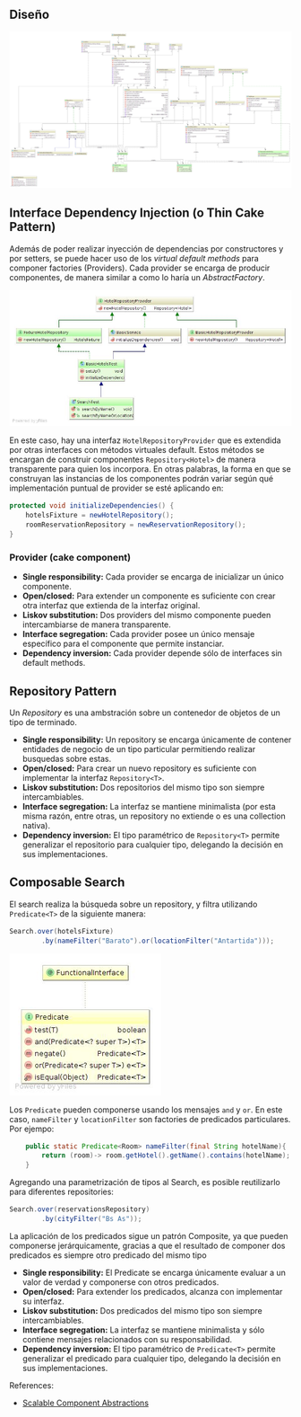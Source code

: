 ## Diseño

   ![Diagrama de clases](/documentation/class_diagram.png)

## Interface Dependency Injection (o Thin Cake Pattern)

Además de poder realizar inyección de dependencias por constructores y por setters, se puede hacer uso de
los *virtual default methods* para componer factories (Providers). Cada provider se encarga de producir componentes,
de manera similar a como lo haría un *AbstractFactory*.

   ![Thin Cake Pattern](/documentation/thin_cake_pattern.jpg)

En este caso, hay una interfaz `HotelRepositoryProvider` que es extendida por otras interfaces con métodos
virtuales default. Estos métodos se encargan de construir componentes `Repository<Hotel>` de manera transparente para
quien los incorpora.
En otras palabras, la forma en que se construyan las instancias de los componentes podrán variar según qué
implementación puntual de provider se esté aplicando en:

```java
protected void initializeDependencies() {
    hotelsFixture = newHotelRepository();
    roomReservationRepository = newReservationRepository();
}
```

### Provider (cake component)

 - **Single responsibility:** Cada provider se encarga de inicializar un único componente.
 - **Open/closed:** Para extender un componente es suficiente con crear otra interfaz que extienda de la interfaz original.
 - **Liskov substitution:** Dos providers del mismo componente pueden intercambiarse de manera transparente.
 - **Interface segregation:** Cada provider posee un único mensaje específico para el componente que permite instanciar.
 - **Dependency inversion:** Cada provider depende sólo de interfaces sin default methods.

## Repository Pattern

Un *Repository* es una ambstración sobre un contenedor de objetos de un tipo de terminado.

 - **Single responsibility:** Un repository se encarga únicamente de contener entidades de negocio de un tipo particular permitiendo realizar busquedas sobre estas.
 - **Open/closed:** Para crear un nuevo repository es suficiente con implementar la interfaz `Repository<T>`.
 - **Liskov substitution:** Dos repositorios del mismo tipo son siempre intercambiables.
 - **Interface segregation:** La interfaz se mantiene minimalista (por esta misma razón, entre otras, un repository no extiende o es una collection nativa).
 - **Dependency inversion:** El tipo paramétrico de `Repository<T>` permite generalizar el repositorio para cualquier tipo, delegando la decisión en sus implementaciones.



## Composable Search

El search realiza la búsqueda sobre un repository, y filtra utilizando `Predicate<T>` de la siguiente manera:

```java
Search.over(hotelsFixture)
        .by(nameFilter("Barato").or(locationFilter("Antartida")));
```

![Predicate](/documentation/predicate.jpg)

Los `Predicate` pueden componerse usando los mensajes `and` y `or`. En este caso, `nameFilter` y `locationFilter` son
factories de predicados particulares.
Por ejempo:

```java
    public static Predicate<Room> nameFilter(final String hotelName){
        return (room)-> room.getHotel().getName().contains(hotelName);
    }
```

Agregando una parametrización de tipos al Search, es posible reutilizarlo para diferentes repositories:


```java
Search.over(reservationsRepository)
        .by(cityFilter("Bs As"));
```

La aplicación de los predicados sigue un patrón Composite, ya que pueden componerse jerárquicamente, gracias a que el
resultado de componer dos predicados es siempre otro predicado del mismo tipo

 - **Single responsibility:** El Predicate se encarga únicamente evaluar a un valor de verdad y componerse con otros predicados.
 - **Open/closed:** Para extender los predicados, alcanza con implementar su interfaz.
 - **Liskov substitution:** Dos predicados del mismo tipo son siempre intercambiables.
 - **Interface segregation:** La interfaz se mantiene minimalista y sólo contiene mensajes relacionados con su responsabilidad.
 - **Dependency inversion:** El tipo paramétrico de `Predicate<T>` permite generalizar el predicado para cualquier tipo, delegando la decisión en sus implementaciones.


References:

 - [Scalable Component Abstractions](http://lampwww.epfl.ch/~odersky/papers/ScalableComponent.pdf)

